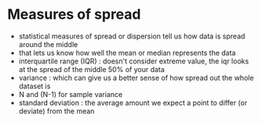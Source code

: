 # Measures of spread
- statistical measures of spread or dispersion tell us how data is spread around the middle
- that lets us know how well the mean or median represents the data
- interquartile range (IQR) : doesn't consider extreme value, the iqr looks at the spread of the middle 50% of your data
- variance : which can give us a better sense of how spread out the whole dataset is
- N and (N-1) for sample variance
- standard deviation : the average amount we expect a point to differ (or deviate) from the mean
